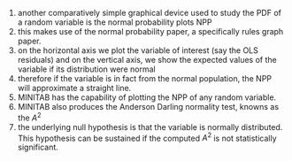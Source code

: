 1. another comparatively simple graphical device used to study the PDF of a random variable is the normal probability plots NPP 
2. this makes use of the normal probability paper, a specifically rules graph paper. 
3. on the horizontal axis we plot the variable of interest (say the OLS residuals) and on the vertical axis, we show the expected values of the variable if its distribution were normal 
4. therefore if the variable is in fact from the normal population, the NPP will approximate a straight line. 
5. MINITAB has the capability of plotting the NPP of any random variable. 
6. MINITAB also produces the Anderson Darling normality test, knowns as the $A^2$
7. the underlying null hypothesis is that the variable is normally distributed. This hypothesis can be sustained if the computed $A^2$ is not statistically significant. 